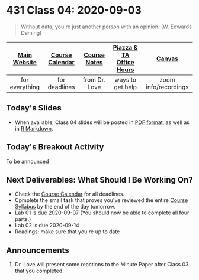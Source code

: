 # 431 Class 04: 2020-09-03

> Without data, you're just another person with an opinion. (W. Edwards Deming)

[Main Website](https://thomaselove.github.io/431/) | [Course Calendar](https://thomaselove.github.io/431/calendar.html) | [Course Notes](https://thomaselove.github.io/431-notes/) | [Piazza & TA Office Hours](https://thomaselove.github.io/431/contact.html) | [Canvas](https://canvas.case.edu) 
:-----------: | :--------------: | :----------: | :---------: | :-------------:
for everything | for deadlines | from Dr. Love | ways to get help | zoom info/recordings


## Today's Slides

- When available, Class 04 slides will be posted in [PDF format](https://github.com/THOMASELOVE/431-2020/blob/master/classes/class04/431_class-04-slides_2020.pdf), as well as in [R Markdown](https://github.com/THOMASELOVE/431-2020/blob/master/classes/class04/431_class-04-slides_2020.Rmd).

## Today's Breakout Activity

To be announced

## Next Deliverables: What Should I Be Working On?

- Check the [Course Calendar](https://thomaselove.github.io/431/calendar.html) for all deadlines.
- Cpmplete the small task that proves you've reviewed the entire [Course Syllabus](https://thomaselove.github.io/431-2020-syllabus/) by the end of the day tomorrow.
- Lab 01 is due 2020-09-07 (You should now be able to complete all four parts.)
- Lab 02 is due 2020-09-14
- Readings: make sure that you're up to date

## Announcements

1. Dr. Love will present some reactions to the Minute Paper after Class 03 that you completed.


